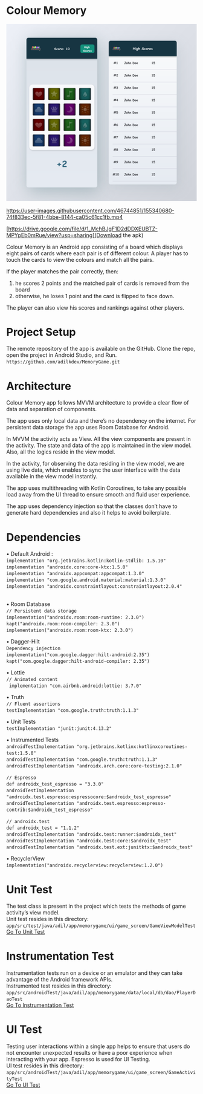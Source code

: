 # Colour Memory

<img src="ui_design/MemoryGameUI.png" />


https://user-images.githubusercontent.com/46744851/155340680-74f833ec-5f81-4bbe-8144-ca05c61cc1fb.mp4


[https://drive.google.com/file/d/1_MchBJgF1D2dDDXEUBTZ-MPYpEb0mRue/view?usp=sharing](Download the apk)

Colour Memory is an Android app consisting of a board which displays eight pairs of cards where each pair is of different colour. 
A player has to touch the cards to view the colours and match all the pairs. 

If the player matches the pair correctly, then:
1. he scores 2 points and the matched pair of cards is removed from the board
2. otherwise, he loses 1 point and the card is flipped to face down.

The player can also view his scores and rankings against other players.

# Project Setup
The remote repository of the app is available on the GitHub.
Clone the repo, open the project in Android Studio, and Run.
`https://github.com/adilkdev/MemoryGame.git`

# Architecture
Colour Memory app follows MVVM architecture to provide a clear flow of data and separation of components.

The app uses only local data and there’s no dependency on the internet. For persistent data storage the app uses Room Database for Android.

In MVVM the activity acts as View. All the view components are present in the activity. The state and data of the app is maintained in the view model. 
Also, all the logics reside in the view model.

In the activity, for observing the data residing in the view model, we are using live data, which enables to sync the user interface with the data
available in the view model instantly.

The app uses multithreading with Kotlin Coroutines, to take any possible load away from the UI thread to ensure smooth and
fluid user experience.

The app uses dependency injection so that the classes don’t
have to generate hard dependencies and also it helps to avoid
boilerplate.

# Dependencies

• Default Android : <br /> 
`implementation "org.jetbrains.kotlin:kotlin-stdlib: 1.5.10"` <br />
`implementation "androidx.core:core-ktx:1.5.0"` <br />
`implementation "androidx.appcompat:appcompat:1.3.0"` <br />
`implementation "com.google.android.material:material:1.3.0"` <br />
`implementation "androidx.constraintlayout:constraintlayout:2.0.4"` <br /> <br />

• Room Database <br />
`// Persistent data storage` <br />
`implementation("androidx.room:room-runtime: 2.3.0")` <br />
`kapt("androidx.room:room-compiler: 2.3.0")` <br />
`implementation("androidx.room:room-ktx: 2.3.0")` <br />

• Dagger-Hilt <br />
`Dependency injection` <br />
`implementation("com.google.dagger:hilt-android:2.35")` <br />
`kapt("com.google.dagger:hilt-android-compiler: 2.35")` <br />

• Lottie <br />
`// Animated content` <br />
` implementation "com.airbnb.android:lottie: 3.7.0"` <br />

• Truth <br />
`// Fluent assertions` <br />
`testImplementation "com.google.truth:truth:1.1.3"` <br />

• Unit Tests <br />
`testImplementation "junit:junit:4.13.2"` <br />

• Instrumented Tests <br />
`androidTestImplementation "org.jetbrains.kotlinx:kotlinxcoroutines-test:1.5.0"` <br />
`androidTestImplementation "com.google.truth:truth:1.1.3"` <br />
`androidTestImplementation "androidx.arch.core:core-testing:2.1.0"` <br />

`// Espresso` <br />
`def androidx_test_espresso = "3.3.0"` <br />
`androidTestImplementation "androidx.test.espresso:espressocore:$androidx_test_espresso"` <br />
`androidTestImplementation "androidx.test.espresso:espresso-contrib:$androidx_test_espresso"` <br />

`// androidx.test` <br />
`def androidx_test = "1.1.2"` <br />
`androidTestImplementation "androidx.test:runner:$androidx_test"` <br />
`androidTestImplementation "androidx.test:core:$androidx_test"` <br />
`androidTestImplementation "androidx.test.ext:junitktx:$androidx_test"` <br />

• RecyclerView <br />
`implementation("androidx.recyclerview:recyclerview:1.2.0")` <br />
 
# Unit Test 
The test class is present in the project which tests the methods of game activity’s view model. <br />
Unit test resides in this directory: <br />
`app/src/test/java/adil/app/memorygame/ui/game_screen/GameViewModelTest` <br />
[Go To Unit Test](https://github.com/adilkdev/MemoryGame/blob/master/app/src/test/java/adil/app/memorygame/ui/game_screen/GameViewModelTest.kt)

# Instrumentation Test
Instrumentation tests run on a device or an emulator and they can take advantage of the Android framework APIs. <br />
Instrumented test resides in this directory: <br />
`app/src/androidTest/java/adil/app/memorygame/data/local/db/dao/PlayerDaoTest` <br />
[Go To Instrumentation Test](https://github.com/adilkdev/MemoryGame/blob/master/app/src/androidTest/java/adil/app/memorygame/data/local/db/dao/PlayerDaoTest.kt)

# UI Test
Testing user interactions within a single app helps to ensure that users do not encounter unexpected results or have a poor
experience when interacting with your app. Espresso is used for UI Testing. <br />
UI test resides in this directory: <br />
`app/src/androidTest/java/adil/app/memorygame/ui/game_screen/GameActivityTest` <br />
[Go To UI Test](https://github.com/adilkdev/MemoryGame/blob/master/app/src/androidTest/java/adil/app/memorygame/ui/game_screen/GameActivityTest.kt)
